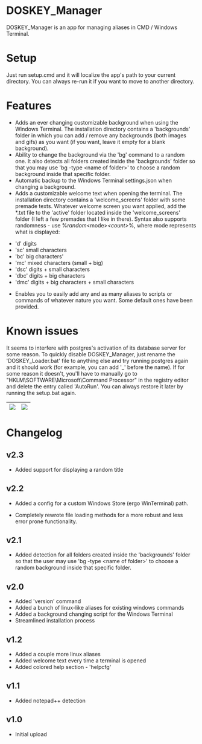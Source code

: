 # DOSKEY_Manager

DOSKEY_Manager is an app for managing aliases in CMD / Windows Terminal.

# Setup
Just run setup.cmd and it will localize the app's path to your current directory.
You can always re-run it if you want to move to another directory.

# Features
+ Adds an ever changing customizable background when using the Windows Terminal. The installation directory contains a 'backgrounds' folder in which you can add / remove any backgrounds (both images and gifs) as you want (if you want, leave it empty for a blank background).
+ Ability to change the background via the 'bg' command to a random one. It also detects all folders created inside the 'backgrounds' folder so that you may use 'bg -type \<name of folder>' to choose a random background inside that specific folder.
+ Automatic backup to the Windows Terminal settings.json when changing a background.
+ Adds a customizable welcome text when opening the terminal. The installation directory contains a 'welcome_screens' folder with some premade texts. Whatever welcome screen you want applied, add the *.txt file to the 'active' folder located inside the 'welcome_screens' folder (I left a few premades that I like in there). Syntax also supports randomness - use %_random_\<mode>_\<count>_%, where mode represents what is displayed:
- 'd' digits
- 'sc' small characters
- 'bc' big characters'
- 'mc' mixed characters (small + big)
- 'dsc' digits + small characters
- 'dbc' digits + big characters
- 'dmc' digits + big characters + small characters
+ Enables you to easily add any and as many aliases to scripts or commands of whatever nature you want. Some default ones have been provided.

# Known issues
It seems to interfere with postgres's activation of its database server for some reason.
To quickly disable DOSKEY_Manager, just rename the 'DOSKEY_Loader.bat' file to anything else and try running postgres again and it should work (for example, you can add '_' before the name). If for some reason it doesn't, you'll have to manually go to "HKLM\SOFTWARE\Microsoft\Command Processor" in the registry editor and delete the entry called 'AutoRun'. You can always restore it later by running the setup.bat again.


|![](https://i.imgur.com/LryZzs7.png)   |  ![](https://i.imgur.com/S3UXR9S.png)|
|-------------------------------------|------------------------------------|

# Changelog
## v2.3
+ Added support for displaying  a random title

## v2.2
+ Added a config for a custom Windows Store (ergo WinTerminal) path.
* Completely rewrote file loading methods for a more robust and less error prone functionality.

## v2.1
+ Added detection for all folders created inside the 'backgrounds' folder so that the user may use 'bg -type \<name of folder>' to choose a random background inside that specific folder.

## v2.0
+ Added 'version' command
+ Added a bunch of linux-like aliases for existing windows commands
+ Added a background changing script for the Windows Terminal
+ Streamlined installation process

## v1.2
+ Added a couple more linux aliases
+ Added welcome text every time a terminal is opened
+ Added colored help section - 'helpcfg'
  
## v1.1
+ Added notepad++ detection
  
## v1.0
- Initial upload
